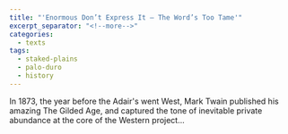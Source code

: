 ```yaml
---
title: "'Enormous Don’t Express It – The Word’s Too Tame'"
excerpt_separator: "<!--more-->"
categories:
  - texts
tags:
  - staked-plains
  - palo-duro
  - history
---
```


In 1873, the year before the Adair's went West, Mark Twain published his amazing The Gilded Age, and captured the tone of inevitable private abundance at the core of the Western project...
